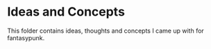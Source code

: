 # Ideas and Concepts

This folder contains ideas, thoughts and concepts I came up with for fantasypunk.
